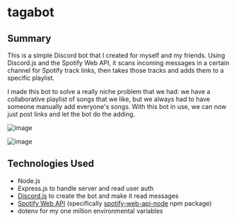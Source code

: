 # tagabot
## Summary
This is a simple Discord bot that I created for myself and my friends. Using Discord.js and the Spotify Web API, it scans incoming messages in a certain channel for Spotify track links, then takes those tracks and adds them to a specific playlist.

I made this bot to solve a really niche problem that we had: we have a collaborative playlist of songs that we like, but we always had to have someone manually add everyone's songs. With this bot in use, we can now just post links and let the bot do the adding.

![image](https://github.com/irene-panis/tagabot/assets/65985104/9dd47373-f739-4530-9bc1-07e3064868d4)

![image](https://github.com/irene-panis/tagabot/assets/65985104/0d60e35d-18f1-418d-ab95-8fca3ac16ad4)

## Technologies Used
- Node.js
- Express.js to handle server and read user auth
- [Discord.js](https://discord.js.org/) to create the bot and make it read messages
- [Spotify Web API](https://developer.spotify.com/documentation/web-api) (specifically [spotify-web-api-node](https://github.com/thelinmichael/spotify-web-api-node) npm package)
- dotenv for my one million environmental variables
